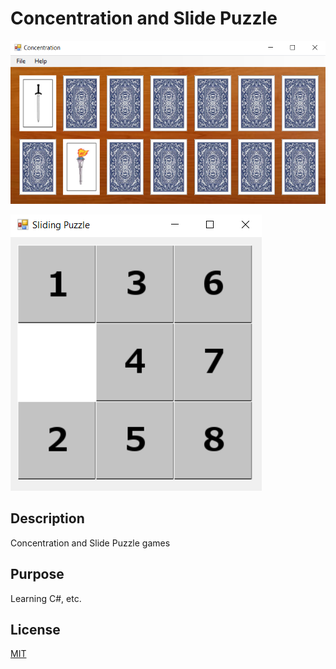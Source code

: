 # Concentration and Slide Puzzle

![screenshot1](https://raw.githubusercontent.com/StanTsky/Concentration-and-Slide-Puzzle/main/ConcentrationGame.png)

![screenshot2](https://raw.githubusercontent.com/StanTsky/Concentration-and-Slide-Puzzle/main/SlidingPuzzleGame.png)

## Description
Concentration and Slide Puzzle games

## Purpose
Learning C#, etc.

## License
[MIT](https://choosealicense.com/licenses/mit/)
